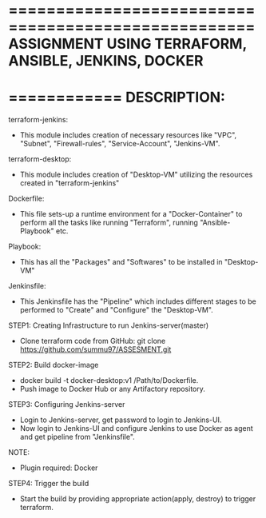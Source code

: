 ====================================================
ASSIGNMENT USING TERRAFORM, ANSIBLE, JENKINS, DOCKER
====================================================
============
DESCRIPTION:
============
terraform-jenkins:
* This module includes creation of necessary resources like "VPC", "Subnet", "Firewall-rules", "Service-Account", "Jenkins-VM".

terraform-desktop:
* This module includes creation of "Desktop-VM" utilizing the resources created in "terraform-jenkins"

Dockerfile:
* This file sets-up a runtime environment for a "Docker-Container" to perform all the tasks like running "Terraform", running "Ansible-Playbook" etc.

Playbook: 
* This has all the "Packages" and "Softwares" to be installed in "Desktop-VM"

Jenkinsfile:
* This Jenkinsfile has the "Pipeline" which includes different stages to be performed to "Create" and "Configure" the "Desktop-VM".

STEP1: Creating Infrastructure to run Jenkins-server(master)
* Clone terraform code from GitHub: git clone https://github.com/summu97/ASSESMENT.git

STEP2: Build docker-image
* docker build -t docker-desktop:v1 /Path/to/Dockerfile.
* Push image to Docker Hub or any Artifactory repository.

STEP3: Configuring Jenkins-server
* Login to Jenkins-server, get password to login to Jenkins-UI.
* Now login to Jenkins-UI and configure Jenkins to use Docker as agent and get pipeline from "Jenkinsfile".

NOTE:
* Plugin required: Docker

STEP4: Trigger the build
* Start the build by providing appropriate action(apply, destroy) to trigger terraform.
  



